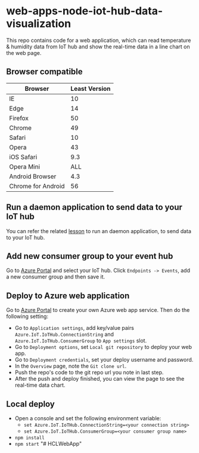 # web-apps-node-iot-hub-data-visualization
This repo contains code for a web application, which can read temperature & humidity data from IoT hub and show the real-time data in a line chart on the web page.

## Browser compatible
| Browser | Least Version |
| --- | --- |
| IE | 10 | 
| Edge | 14 |
| Firefox | 50 |
| Chrome | 49 |
| Safari | 10 |
| Opera | 43 |
| iOS Safari | 9.3 |
| Opera Mini | ALL |
| Android Browser | 4.3 |
| Chrome for Android | 56 |

## Run a daemon application to send data to your IoT hub
You can refer the related [lesson](#) to run an daemon application, to send data to your IoT hub.

## Add new consumer group to your event hub
Go to [Azure Portal](https://portal.azure.com) and select your IoT hub. Click `Endpoints -> Events`, add a new consumer group and then save it.

## Deploy to Azure web application
Go to [Azure Portal](https://portal.azure.com) to create your own Azure web app service. Then do the following setting:

* Go to `Application settings`, add key/value pairs `Azure.IoT.IoTHub.ConnectionString` and `Azure.IoT.IoTHub.ConsumerGroup` to `App settings` slot.
* Go to `Deployment options`, set `Local git repository` to deploy your web app.
* Go to `Deployment credentials`, set your deploy username and password.
* In the `Overview` page, note the `Git clone url`.
* Push the repo's code to the git repo url you note in last step.
* After the push and deploy finished, you can view the page to see the real-time data chart.

## Local deploy
* Open a console and set the following environment variable:
  * `set Azure.IoT.IoTHub.ConnectionString=<your connection string>`
  * `set Azure.IoT.IoTHub.ConsumerGroup=<your consumer group name>`
* `npm install`
* `npm start`
"# HCLWebApp" 
